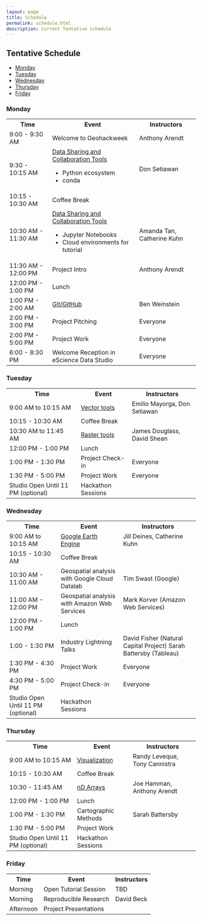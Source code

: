 ```yaml
---
layout: page
title: Schedule
permalink: schedule.html
description: Current Tentative schedule
---
```


## Tentative Schedule

- [Monday](#monday)
- [Tuesday](#tuesday)
- [Wednesday](#wednesday)
- [Thursday](#thursday)
- [Friday](#friday)

### Monday

<table>

<tbody>

<tr>

<th>Time</th>

<th>Event</th>

<th>Instructors</th>

</tr>

<tr>

<td>9:00 - 9:30 AM</td>

<td>Welcome to Geohackweek</td>

<td>Anthony Arendt</td>

</tr>

<tr>

<td>9:30 - 10:15 AM</td>

<td>
<a href="https://geohackweek.github.io/Introductory/">Data Sharing and Collaboration Tools</a>
<ul>
    <li>Python ecosystem</li>
    <li>conda</li>
</ul>
</td>

<td>Don Setiawan</td>

</tr>

<tr>

<td>10:15 - 10:30 AM</td>

<td>Coffee Break</td>

<td></td>

</tr>

<tr>

<td>10:30 AM - 11:30 AM</td>

<td>
<a href="https://geohackweek.github.io/Introductory/">Data Sharing and Collaboration Tools</a>
<ul>
    <li>Jupyter Notebooks</li>
    <li>Cloud environments for tutorial</li>
</ul>
</td>

<td>Amanda Tan, Catherine Kuhn</td>

</tr>

<tr>

<td>11:30 AM - 12:00 PM</td>

<td>Project Intro</td>

<td>Anthony Arendt</td>

</tr>

<tr>

<td>12:00 PM - 1:00 PM</td>

<td>Lunch</td>

<td></td>

</tr>

<tr>

<td>1:00 PM - 2:00 AM</td>

<td><a href="https://geohackweek.github.io/Introductory/03-git-tutorial/">Git/GitHub</a></td>

<td>Ben Weinstein</td>

</tr>

<tr>

<td>2:00 PM - 3:00 PM</td>

<td>Project Pitching</td>

<td>Everyone</td>

</tr>

<tr>

<td>2:00 PM - 5:00 PM</td>

<td>Project Work</td>

<td>Everyone</td>

</tr>

<tr>

<td>6:00 - 8:30 PM</td>

<td>Welcome Reception in eScience Data Studio</td>

<td>Everyone</td>

</tr>

</tbody>

</table>

### Tuesday

<table>

<tbody>

<tr>

<th>Time</th>

<th>Event</th>

<th>Instructors</th>

</tr>

<tr>

<td>9:00 AM to 10:15 AM</td>

<td><a href="https://geohackweek.github.io/vector/">Vector tools</a></td>

<td>Emilio Mayorga, Don Setiawan</td>

</tr>

<tr>

<td>10:15 - 10:30 AM</td>

<td>Coffee Break</td>

<td></td>

</tr>

<tr>

<td>10:30 AM to 11:45 AM</td>

<td><a href="https://geohackweek.github.io/raster/">Raster tools</a></td>

<td>James Douglass, David Shean</td>

</tr>

<tr>

<td>12:00 PM - 1:00 PM</td>

<td>Lunch</td>

<td></td>

</tr>

<tr>

<td>1:00 PM - 1:30 PM</td>

<td>Project Check-in</td>

<td>Everyone</td>

</tr>

<tr>

<td>1:30 PM - 5:00 PM</td>

<td>Project Work</td>

<td>Everyone</td>

</tr>

<tr>

<td>Studio Open Until 11 PM (optional)</td>

<td>Hackathon Sessions</td>

<td></td>

</tr>

</tbody>

</table>

### Wednesday

<table>

<tbody>

<tr>

<th>Time</th>

<th>Event</th>

<th>Instructors</th>

</tr>

<tr>

<td>9:00 AM to 10:15 AM</td>

<td><a href="https://geohackweek.github.io/GoogleEarthEngine/">Google Earth Engine</a></td>

<td>Jill Deines, Catherine Kuhn</td>

</tr>

<tr>

<td>10:15 - 10:30 AM</td>

<td>Coffee Break</td>

<td></td>

</tr>

<tr>

<td>10:30 AM - 11:00 AM</td>

<td>Geospatial analysis with Google Cloud Datalab</td>

<td>Tim Swast (Google)</td>

</tr>

<tr>

<td>11:00 AM - 12:00 PM</td>

<td>Geospatial analysis with Amazon Web Services</td>

<td>Mark Korver (Amazon Web Services)</td>

</tr>

<tr>

<td>12:00 PM - 1:00 PM</td>

<td>Lunch</td>

<td></td>

</tr>

<tr>

<td>1:00 - 1:30 PM</td>

<td>Industry Lightning Talks</td>

<td>David Fisher (Natural Capital Project) Sarah Battersby (Tableau)</td>

</tr>

<tr>

<td>1:30 PM - 4:30 PM</td>

<td>Project Work</td>

<td>Everyone</td>

</tr>

<tr>

<td>4:30 PM - 5:00 PM</td>

<td>Project Check-in</td>

<td>Everyone</td>

</tr>

<tr>

<td>Studio Open Until 11 PM (optional)</td>

<td>Hackathon Sessions</td>

<td></td>

</tr>

</tbody>

</table>

### Thursday

<table>

<tbody>

<tr>

<th>Time</th>

<th>Event</th>

<th>Instructors</th>

</tr>

<tr>

<td>9:00 AM to 10:15 AM</td>

<td><a href="https://geohackweek.github.io/visualization/">Visualization</a></td>

<td>Randy Leveque, Tony Cannistra</td>

</tr>

<tr>

<td>10:15 - 10:30 AM</td>

<td>Coffee Break</td>

<td></td>

</tr>

<tr>

<td>10:30 - 11:45 AM</td>

<td><a href="https://github.com/geohackweek/tutorial_contents/blob/master/nDarrays/notebooks/ndarrays_intro.ipynb">nD Arrays</a></td>

<td>Joe Hamman, Anthony Arendt</td>

</tr>

<tr>

<td>12:00 PM - 1:00 PM</td>

<td>Lunch</td>

<td></td>

</tr>

<tr>

<td>1:00 PM - 1:30 PM</td>

<td>Cartographic Methods</td>

<td>Sarah Battersby</td>

</tr>

<tr>

<td>1:30 PM - 5:00 PM</td>

<td>Project Work</td>

<td></td>

</tr>

<tr>

<td>Studio Open Until 11 PM (optional)</td>

<td>Hackathon Sessions</td>

<td></td>

</tr>

</tbody>

</table>

### Friday

<table>

<tbody>

<tr>

<th>Time</th>

<th>Event</th>

<th>Instructors</th>

</tr>

<tr>

<td>Morning</td>

<td>Open Tutorial Session</td>

<td>TBD</td>

</tr>

<tr>

<td>Morning</td>

<td>Reproducible Research</td>

<td>David Beck</td>

</tr>

<tr>

<td>Afternoon</td>

<td>Project Presentations</td>

<td></td>

</tr>

</tbody>

</table>